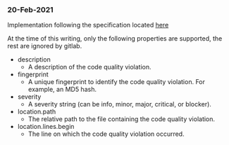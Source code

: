 ### 20-Feb-2021
Implementation following the specification located [here](https://docs.gitlab.com/ee/user/project/merge_requests/code_quality.html#implementing-a-custom-tool)

At the time of this writing, only the following properties are supported, the rest are ignored by gitlab.

* description
  * A description of the code quality violation.
* fingerprint
  * A unique fingerprint to identify the code quality violation. For example, an MD5 hash.
* severity
  * A severity string (can be info, minor, major, critical, or blocker).
* location.path
  * The relative path to the file containing the code quality violation.
* location.lines.begin
  * The line on which the code quality violation occurred.

